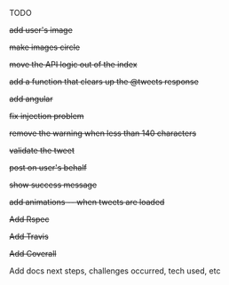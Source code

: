 TODO

~~add user's image~~

~~make images circle~~

~~move the API logic out of the index~~

~~add a function that clears up the @tweets response~~

~~add angular~~

~~fix injection problem~~

~~remove the warning when less than 140 characters~~

~~validate the tweet~~

~~post on user's behalf~~

~~show success message~~

~~add animations -- when tweets are loaded~~

~~Add Rspec~~

~~Add Travis~~

~~Add Coverall~~

Add docs next steps, challenges occurred, tech used, etc
